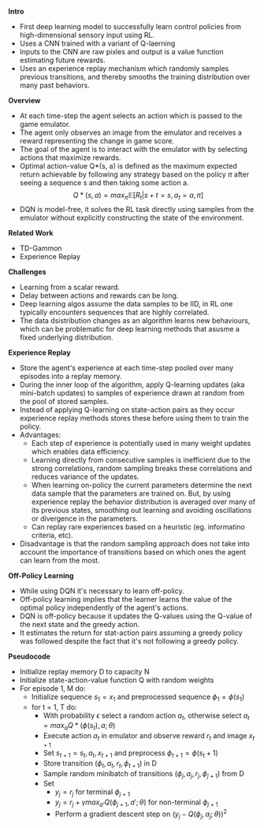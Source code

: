 **Intro**
- First deep learning model to successfully learn control policies from high-dimensional sensory input using RL.
- Uses a CNN trained with a variant of Q-laerning
- Inputs to the CNN are raw pixles and output is a value function estimating future rewards.
- Uses an experience replay mechanism which randomly samples previous transitions, and thereby smooths the training distribution over many past behaviors.

**Overview**
- At each time-step the agent selects an action which is passed to the game emulator.
- The agent only observes an image from the emulator and receives a reward representing the change in game score.
- The goal of the agent is to interact with the emulator with by selecting actions that maximize rewards.
- Optimal action-value Q*(s, a) is defined as the maximum expected return achievable by following any strategy based on the policy $\pi$ after seeing a sequence s and then taking some action a.
$$Q*(s, a) = max_\pi \mathbb{E}[R_t|s+t=s, a_t=a, \pi]$$
- DQN is model-free, it solves the RL task directly using samples from the emulator without explicitly constructing the state of the environment.

**Related Work**
- TD-Gammon
- Experience Replay

**Challenges**
- Learning from a scalar reward.
- Delay between actions and rewards can be long.
- Deep learning algos assume the data samples to be IID, in RL one typically encounters sequences that are highly correlated.
- The data dsistribution changes as an algorithm learns new behaviours, which can be problematic for deep learning methods that asusme a fixed underlying distribution.

**Experience Replay**
- Store the agent's experience at each time-step pooled over many episodes into a replay memory.
- During the inner loop of the algorithm, apply Q-learning updates (aka mini-batch updates) to samples of experience drawn at random from the pool of stored samples.
- Instead of applying Q-learning on state-action pairs as they occur experience replay methods stores these before using them to train the policy.
- Advantages:
	- Each step of experience is potentially used in many weight updates which enables data efficiency.
	- Learning directly from consecutive samples is inefficient due to the strong correlations, random sampling breaks these correlations and reduces variance of the updates.
	- When learning on-policy the current parameters determine the next data sample that the parameters are trained on. But, by using experience replay the behavior distribution is averaged over many of its previous states, smoothing out learning and avoiding oscillations or divergence in the parameters.
	- Can replay rare experiences based on a heuristic (eg. informatino criteria, etc).
- Disadvantage is that the random sampling approach does not take into account the importance of transitions based on which ones the agent can learn from the most.

**Off-Policy Learning**
- While using DQN it's necessary to learn off-policy.
- Off-policy learning implies that the learner learns the value of the optimal policy independently of the agent's actions.
- DQN is off-policy because it updates the Q-values using the Q-value of the next state and the greedy action.
- It estimates the return for stat-action pairs assuming a greedy policy was followed despite the fact that it's not following a greedy policy.

**Pseudocode**
- Initialize replay memory D to capacity N
- Initialize state-action-value function Q with random weights
- For episode 1, M do:
	- Initialize sequence $s_1 = {x_1}$ and preprocessed sequence $\phi_1 = \phi(s_1)$
	- for t = 1, T do:
		- With probability $\epsilon$ select a random action $a_t$, otherwise select $a_t = max_a Q*(\phi(s_t), a; \theta)$
		- Execute action $a_t$ in emulator and observe reward $r_t$ and image $x_{t+1}$
		- Set $s_{t+1}  = s_t, a_t, x_{t+1}$ and preprocess $\phi_{t+1} = \phi(s_t + 1)$
		- Store transition $(\phi_t, a_t, r_t, \phi_{t+1})$ in D
		- Sample random minibatch of transitions $(\phi_j, a_j, r_j, \phi_{j+1})$ from D
		- Set
			- $y_j = r_j$ for terminal $\phi_{j+1}$
			- $y_j = r_j + \gamma max_{a'}Q(\phi_{j+1}, a' ; \theta)$ for non-terminal $\phi_{j+1}$
			- Perform a gradient descent step on $(y_j - Q(\phi_j, a_j; \theta))^2$


